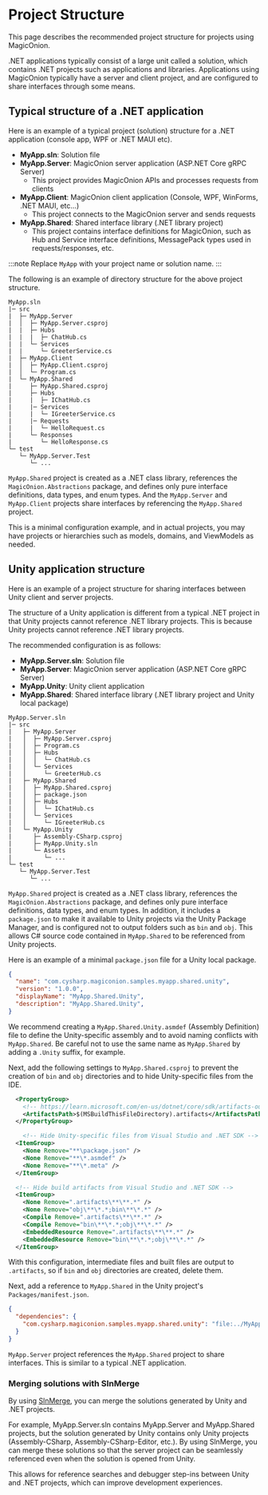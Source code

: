 # Project Structure

This page describes the recommended project structure for projects using MagicOnion.

.NET applications typically consist of a large unit called a solution, which contains .NET projects such as applications and libraries.
Applications using MagicOnion typically have a server and client project, and are configured to share interfaces through some means.

## Typical structure of a .NET application

Here is an example of a typical project (solution) structure for a .NET application (console app, WPF or .NET MAUI etc).

- **MyApp.sln**: Solution file
- **MyApp.Server**: MagicOnion server application (ASP.NET Core gRPC Server)
    - This project provides MagicOnion APIs and processes requests from clients
- **MyApp.Client**: MagicOnion client application (Console, WPF, WinForms, .NET MAUI, etc...)
    - This project connects to the MagicOnion server and sends requests
- **MyApp.Shared**: Shared interface library (.NET library project)
    - This project contains interface definitions for MagicOnion, such as Hub and Service interface definitions, MessagePack types used in requests/responses, etc.

:::note
Replace `MyApp` with your project name or solution name.
:::

The following is an example of directory structure for the above project structure.

```plaintext
MyApp.sln
|─ src
|  ├─ MyApp.Server
|  │  ├─ MyApp.Server.csproj
|  |  ├─ Hubs
|  |  |  ├─ ChatHub.cs
|  |  └─ Services
|  |     └─ GreeterService.cs
|  ├─ MyApp.Client
|  │  ├─ MyApp.Client.csproj
|  │  └─ Program.cs
|  └─ MyApp.Shared
|     ├─ MyApp.Shared.csproj
|     ├─ Hubs
|     |  ├─ IChatHub.cs
|     |─ Services
|     |  └─ IGreeterService.cs
|     |─ Requests
|     |  └─ HelloRequest.cs
|     └─ Responses
|        └─ HelloResponse.cs
└─ test
   └─ MyApp.Server.Test
      └─ ...
```

`MyApp.Shared` project is created as a .NET class library, references the `MagicOnion.Abstractions` package, and defines only pure interface definitions, data types, and enum types.
And the `MyApp.Server` and `MyApp.Client` projects share interfaces by referencing the `MyApp.Shared` project.

This is a minimal configuration example, and in actual projects, you may have projects or hierarchies such as models, domains, and ViewModels as needed.

## Unity application structure

Here is an example of a project structure for sharing interfaces between Unity client and server projects.

The structure of a Unity application is different from a typical .NET project in that Unity projects cannot reference .NET library projects.
This is because Unity projects cannot reference .NET library projects.

The recommended configuration is as follows:

- **MyApp.Server.sln**: Solution file
- **MyApp.Server**: MagicOnion server application (ASP.NET Core gRPC Server)
- **MyApp.Unity**: Unity client application
- **MyApp.Shared**: Shared interface library (.NET library project and Unity local package)

```plaintext
MyApp.Server.sln
|─ src
|   ├─ MyApp.Server
|   │  ├─ MyApp.Server.csproj
|   │  ├─ Program.cs
|   │  ├─ Hubs
|   │  │  └─ ChatHub.cs
|   │  └─ Services
|   │     └─ GreeterHub.cs
|   ├─ MyApp.Shared
|   │  ├─ MyApp.Shared.csproj
|   │  ├─ package.json
|   │  ├─ Hubs
|   │  │  └─ IChatHub.cs
|   │  └─ Services
|   │     └─ IGreeterHub.cs
|   └─ MyApp.Unity
|      ├─ Assembly-CSharp.csproj
|      ├─ MyApp.Unity.sln
|      └─ Assets
|         └─ ...
└─ test
   └─ MyApp.Server.Test
      └─ ...
```

`MyApp.Shared` project is created as a .NET class library, references the `MagicOnion.Abstractions` package, and defines only pure interface definitions, data types, and enum types.
In addition, it includes a `package.json` to make it available to Unity projects via the Unity Package Manager, and is configured not to output folders such as `bin` and `obj`. This allows C# source code contained in `MyApp.Shared` to be referenced from Unity projects.

Here is an example of a minimal `package.json` file for a Unity local package.

```json
{
  "name": "com.cysharp.magiconion.samples.myapp.shared.unity",
  "version": "1.0.0",
  "displayName": "MyApp.Shared.Unity",
  "description": "MyApp.Shared.Unity",
}
```

We recommend creating a `MyApp.Shared.Unity.asmdef` (Assembly Definition) file to define the Unity-specific assembly and to avoid naming conflicts with `MyApp.Shared`. Be careful not to use the same name as `MyApp.Shared` by adding a `.Unity` suffix, for example.

Next, add the following settings to `MyApp.Shared.csproj` to prevent the creation of `bin` and `obj` directories and to hide Unity-specific files from the IDE.

```xml
  <PropertyGroup>
    <!-- https://learn.microsoft.com/en-us/dotnet/core/sdk/artifacts-output -->
    <ArtifactsPath>$(MSBuildThisFileDirectory).artifacts</ArtifactsPath>
  </PropertyGroup>

    <!-- Hide Unity-specific files from Visual Studio and .NET SDK -->
  <ItemGroup>
    <None Remove="**\package.json" />
    <None Remove="**\*.asmdef" />
    <None Remove="**\*.meta" />
  </ItemGroup>

  <!-- Hide build artifacts from Visual Studio and .NET SDK -->
  <ItemGroup>
    <None Remove=".artifacts\**\**.*" />
    <None Remove="obj\**\*.*;bin\**\*.*" />
    <Compile Remove=".artifacts\**\**.*" />
    <Compile Remove="bin\**\*.*;obj\**\*.*" />
    <EmbeddedResource Remove=".artifacts\**\**.*" />
    <EmbeddedResource Remove="bin\**\*.*;obj\**\*.*" />
  </ItemGroup>
```

With this configuration, intermediate files and built files are output to `.artifacts`, so if `bin` and `obj` directories are created, delete them.

Next, add a reference to `MyApp.Shared` in the Unity project's `Packages/manifest.json`.

```json
{
  "dependencies": {
    "com.cysharp.magiconion.samples.myapp.shared.unity": "file:../MyApp.Shared/MyApp.Shared.Unity"
  }
}
```

`MyApp.Server` project references the `MyApp.Shared` project to share interfaces. This is similar to a typical .NET application.

### Merging solutions with SlnMerge

By using [SlnMerge](https://github.com/Cysharp/SlnMerge), you can merge the solutions generated by Unity and .NET projects.

For example, MyApp.Server.sln contains MyApp.Server and MyApp.Shared projects, but the solution generated by Unity contains only Unity projects (Assembly-CSharp, Assembly-CSharp-Editor, etc.). By using SlnMerge, you can merge these solutions so that the server project can be seamlessly referenced even when the solution is opened from Unity.

This allows for reference searches and debugger step-ins between Unity and .NET projects, which can improve development experiences.
